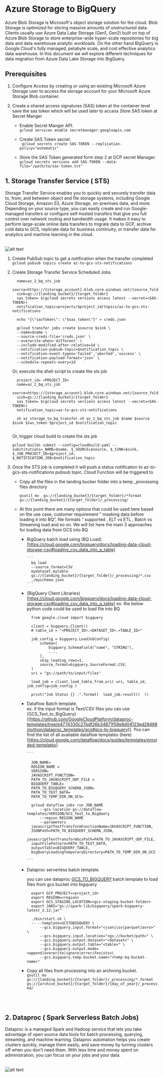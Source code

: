 # Azure Storage to BigQuery

Azure Blob Storage is Microsoft's object storage solution for the cloud. Blob Storage is optimized for storing massive amounts of unstructured data. Clients usually use Azure Data Lake Storage (Gen1, Gen2) built on top of Azure Blob Storage  to store enterprise-wide hyper-scale repositories for big data and data warehouse analytic workloads. On the other hand BigQuery is Google Cloud's fully managed, petabyte scale, and cost effective analytics data warehouse. In this document we will explore different techniques for data migration from Azure Data Lake Storage into BigQuery. 


## Prerequisites
1. Configure Access by creating or using an existing Microsoft Azure Storage user to access the storage account for your Microsoft Azure Storage Blob container.

2. Create a shared access signatures (SAS) token at the container level save the sas token which will be used later to access 
Store SAS token at  Secret Manger <br />

   * Enable Secret Manger API.<br />
   ``` gcloud services enable secretmanager.googleapis.com ``` <br />

   * Create SAS Token secret. <br />
   ``` gcloud secrets create SAS-TOKEN --replication-policy="automatic"``` <br />

   * Store the SAS Token generated form step 2 at GCP secret Manager.<br />
   ``` gcloud secrets versions add SAS-TOKEN --data-file="/path/to/sas-token.txt" ``` <br />


## 1. Storage Transfer Service ( STS) 
Storage Transfer Service enables you to quickly and securely transfer data to, from, and between object and file storage systems, including Google Cloud Storage, Amazon S3, Azure Storage, on-premises data, and more. Depending on your source type, you can easily create and run Google-managed transfers or configure self-hosted transfers that give you full control over network routing and bandwidth usage. It makes it easy to perform large-scale online data transfers to migrate data to GCP, archive cold data to GCS, replicate data for business continuity, or transfer data for analytics and machine learning in the cloud. <br/><br/>

![alt text](https://github.com/mokhahmed/azure_storage_to_bigquery/blob/main/storage_transfer_service/reference_architecture.png?raw=true)


1. Create PubSub topic to get a notification when the transfer completed <br />
    ```gcloud pubsub topics create az-to-gcs-sts-notifications```


2. Create Storage Transfer Service Scheduled Jobs
    
    ```
      name=az_2_bq_sts_job
      source=https://{storage_account}.blob.core.windows.net/{source_folder}
      sink=gs://{landing_bucket}/{target_folder}
      sas_token= $(gcloud secrets versions access latest --secret=<SAS-TOKEN>)
      notification_topic=projects/$project_id/topics/az-to-gcs-sts-notifications 
      
      echo "{\"sasToken\": \"$sas_token\"}" > creds.json 

      gcloud transfer jobs create $source $sink \
      --name=$name \
      --source-creds-file='creds.json' \
      --overwrite-when='different' \
      --include-modified-after-relative=1d \
      --notification-pubsub-topic=$notification_topic \
      --notification-event-types='failed','aborted','success' \
      --notification-payload-format='json' \
      --schedule-repeats-every=1d
    ```
    
    Or, execute the shell script to create the sts job 
    
    ```
      project_id= <PROJECT_ID>
      name=az_2_bq_sts_job
      source=https://{storage_account}.blob.core.windows.net/{source_folder}
      sink=gs://{landing_bucket}/{target_folder}
      sas_token= $(gcloud secrets versions access latest --secret=<SAS-TOKEN>)
      notification_topic=az-to-gcs-sts-notifications 

      sh az_storage_to_bq_transfer.sh az_2_bq_sts_job $name $source $sink $sas_token $project_id $notification_topic
      
    ```
    
    Or,  trigger cloud build to create the sts job 
    
    ```
    gcloud builds submit --config=cloudbuild.yaml --substitutions=_NAME=$name, $_SOURCE=$source, $_SINK=$sink, $_JOB_PROJECT_ID=$project_id, $_NOTIFICATION_JOB=$notification_topic
    ```
3. Once the STS job is completed it will push a status notification to az-to-gcs-sts-notifications pubsub topic.
Cloud Function will be triggered to 
    * Copy all the files in the landing bucker folder into a temp _processing files directory 
   
        ```gsutil mv  gs://{landing_bucket}/{target_folder}/*format gs://{landing_bucket}/{target_folder}/_processing/ ``` 

   * At this point there are many options that could be used here based on the use case, customer requirement “ masking data before loading it into BQ”,  file formats “ supported , ELT vs ETL , Batch vs Streaming load and so on. We will list here the main 3 approaches for loading data from GCS into BQ 
        * BigQuery batch load using (BQ Load)[https://cloud.google.com/bigquery/docs/loading-data-cloud-storage-csv#loading_csv_data_into_a_table]
        
              ``` 
                bq load 
                --source_format=CSV 
                mydataset.mytable  
                gs://{landing_bucket}/{target_folder}/_processing/*.csv 
                ./myschema.json
              ``` 

        * (BigQuery Client Libraries)[https://cloud.google.com/bigquery/docs/loading-data-cloud-storage-csv#loading_csv_data_into_a_table]
           ex. the below python code could be used to load file into BQ 
          
          ```
            from google.cloud import bigquery

            client = bigquery.Client()
            # table_id = "<PROJECT_ID>.<DATASET_ID>.<TABLE_ID>"

            job_config = bigquery.LoadJobConfig(
                schema=[
                    bigquery.SchemaField("name", "STRING"),
                    ....
                ],
                skip_leading_rows=1,
                source_format=bigquery.SourceFormat.CSV,
            )
            uri = "gs://path/to/input/files"

            load_job = client.load_table_from_uri( uri, table_id, job_config=job_config )

            print("Job Status {} .".format(  load_job.result()  )) 

          ```
        
        * Dataflow Batch template.<br/> 
              ex. if the input format is Text/CSV files you can use (GCS_Text_to_BigQuery)[(https://github.com/GoogleCloudPlatform/dataproc-templates/tree/e4774330c27bdf26b34871f59e8d04123ed28468/python/dataproc_templates/gcs#gcs-to-bigquery)]. You can find the list of all avaliable dataflow templates (here)[https://cloud.google.com/dataflow/docs/guides/templates/provided-templates]
              
              ```
              
                JOB_NAME= 
                REGION_NAME = 
                VERSION= 
                JAVASCRIPT_FUNCTION= 
                PATH_TO_JAVASCRIPT_UDF_FILE = 
                BIGQUERY_TABLE=
                PATH_TO_BIGQUERY_SCHEMA_JSON= 
                PATH_TO_TEXT_DATA= 
                PATH_TO_TEMP_DIR_ON_GCS= 
                
                gcloud dataflow jobs run JOB_NAME 
                    --gcs-location gs://dataflow-templates/VERSION/GCS_Text_to_BigQuery 
                    --region REGION_NAME 
                    --parameters 
                javascriptTextTransformFunctionName=JAVASCRIPT_FUNCTION,
                JSONPath=PATH_TO_BIGQUERY_SCHEMA_JSON,
                javascriptTextTransformGcsPath=PATH_TO_JAVASCRIPT_UDF_FILE,
                inputFilePattern=PATH_TO_TEXT_DATA,
                outputTable=BIGQUERY_TABLE,
                bigQueryLoadingTemporaryDirectory=PATH_TO_TEMP_DIR_ON_GCS
                
              ```

      * Dataproc serverless batch template.<br/>
        
          you can use dataproc [GCS_TO_BIGQUERY](https://github.com/GoogleCloudPlatform/dataproc-templates/tree/e4774330c27bdf26b34871f59e8d04123ed28468/python/dataproc_templates/gcs#gcs-to-bigquery) batch template to load files from gcs bucket into bigquery
          
          ```
            export GCP_PROJECT=<project_id>
            export REGION=<region>
            export GCS_STAGING_LOCATION=<gcs-staging-bucket-folder> 
            export JARS="gs://spark-lib/bigquery/spark-bigquery-latest_2.12.jar"

            ./bin/start.sh \
            -- --template=GCSTOBIGQUERY \
                --gcs.bigquery.input.format="<json|csv|parquet|avro>" \
                --gcs.bigquery.input.location="<gs://bucket/path>" \
                --gcs.bigquery.output.dataset="<dataset>" \
                --gcs.bigquery.output.table="<table>" \
                --gcs.bigquery.output.mode=<append|overwrite|ignore|errorifexists>\
                --gcs.bigquery.temp.bucket.name="<temp-bq-bucket-name>"
          ```
          
      * Copy all files from processing into an archiving bucket. <br/>
        ```gsutil mv gs://{landing_bucket}/{target_folder}/_processing/*.format  gs://{archive_bucket}/{target_folder}/{day_of_year}/_processed/  ``` 

  
<br/><br/>
## 2. Dataproc ( Spark Serverless Batch Jobs) 

Dataproc is a managed Spark and Hadoop service that lets you take advantage of open source data tools for batch processing, querying, streaming, and machine learning. Dataproc automation helps you create clusters quickly, manage them easily, and save money by turning clusters off when you don't need them. With less time and money spent on administration, you can focus on your jobs and your data. <br/><br/>

![alt text](https://github.com/mokhahmed/azure_storage_to_bigquery/blob/main/dataproc_template/reference_architecture.png?raw=true)


